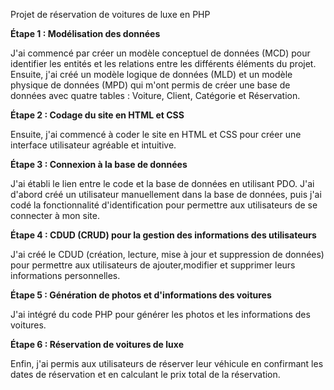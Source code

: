 Projet de réservation de voitures de luxe en PHP

**Étape 1 : Modélisation des données**

J'ai commencé par créer un modèle conceptuel de données (MCD) pour identifier les entités et les relations entre les différents éléments du projet. Ensuite, j'ai créé un modèle logique de données (MLD) et un modèle physique de données (MPD) qui m'ont permis de créer une base de données avec quatre tables : Voiture, Client, Catégorie et Réservation.

**Étape 2 : Codage du site en HTML et CSS**

Ensuite, j'ai commencé à coder le site en HTML et CSS pour créer une interface utilisateur agréable et intuitive.

**Étape 3 : Connexion à la base de données**

J'ai établi le lien entre le code et la base de données en utilisant PDO. J'ai d'abord créé un utilisateur manuellement dans la base de données, puis j'ai codé la fonctionnalité d'identification pour permettre aux utilisateurs de se connecter à mon site.

**Étape 4 : CDUD (CRUD) pour la gestion des informations des utilisateurs**

J'ai créé le CDUD (création, lecture, mise à jour et suppression de données) pour permettre aux utilisateurs de ajouter,modifier et supprimer leurs informations personnelles.

**Étape 5 : Génération de photos et d'informations des voitures**

J'ai intégré du code PHP pour générer les photos et les informations des voitures.

**Étape 6 : Réservation de voitures de luxe**

Enfin, j'ai permis aux utilisateurs de réserver leur véhicule en confirmant les dates de réservation et en calculant le prix total de la réservation.


